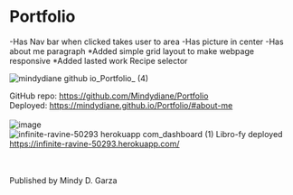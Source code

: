 # Portfolio

-Has Nav bar when clicked takes user to area
-Has picture in center
-Has about me paragraph
*Added simple grid layout to make webpage responsive
*Added lasted work Recipe selector

![mindydiane github io_Portfolio_ (4)](https://user-images.githubusercontent.com/80286982/137549285-e43a16ed-21d7-4530-9964-567d529d3e34.png)

GitHub repo: https://github.com/Mindydiane/Portfolio
</br>
Deployed: https://mindydiane.github.io/Portfolio/#about-me
</br></br>
![image](https://user-images.githubusercontent.com/81452611/123548916-7536f180-d72c-11eb-9cd8-b38fb3419f60.png)
</br>
![infinite-ravine-50293 herokuapp com_dashboard (1)](https://user-images.githubusercontent.com/80286982/130525524-f05f1f0d-c5e4-47e9-84cf-629d6b8eaf60.png)
Libro-fy deployed
https://infinite-ravine-50293.herokuapp.com/

</br></br>
Published by Mindy D. Garza
